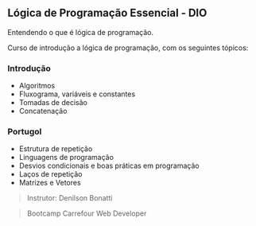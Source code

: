 ## Lógica de Programação Essencial - DIO

Entendendo o que é lógica de programação.

Curso de introdução a lógica de programação, com os seguintes tópicos:

### Introdução
* Algoritmos
* Fluxograma, variáveis e constantes
* Tomadas de decisão
* Concatenação

### Portugol
* Estrutura de repetição
* Linguagens de programação
* Desvios condicionais e boas práticas em programação
* Laços de repetição
* Matrizes e Vetores

>Instrutor: Denilson Bonatti

>Bootcamp Carrefour Web Developer
